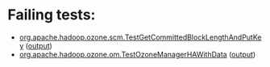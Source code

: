 # Failing tests: 

 * [org.apache.hadoop.ozone.scm.TestGetCommittedBlockLengthAndPutKey](hadoop-ozone/integration-test/org.apache.hadoop.ozone.scm.TestGetCommittedBlockLengthAndPutKey.txt) ([output](hadoop-ozone/integration-test/org.apache.hadoop.ozone.scm.TestGetCommittedBlockLengthAndPutKey-output.txt))
 * [org.apache.hadoop.ozone.om.TestOzoneManagerHAWithData](hadoop-ozone/integration-test/org.apache.hadoop.ozone.om.TestOzoneManagerHAWithData.txt) ([output](hadoop-ozone/integration-test/org.apache.hadoop.ozone.om.TestOzoneManagerHAWithData-output.txt))
